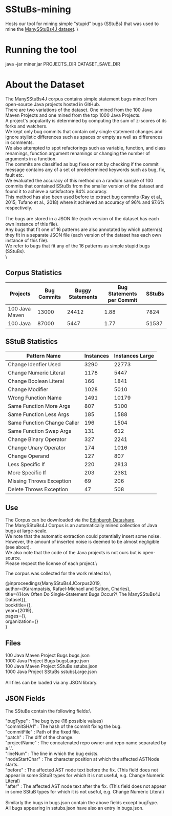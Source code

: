 # SStuBs-mining
Hosts our tool for mining simple "stupid" bugs (SStuBs) that was used to mine the [ManySStuBs4J dataset](https://doi.org/10.7488/ds/2528).
\
# Running the tool
java -jar miner.jar PROJECTS_DIR DATASET_SAVE_DIR

# About the Dataset
The ManySStuBs4J corpus contains simple statement bugs mined from open-source Java projects hosted in GitHub.\
There are two variations of the dataset. One mined from the 100 Java Maven Projects and one mined from the top 1000 Java Projects.\
A project's popularity is determined by computing the sum of z-scores of its forks and watchers.\
We kept only bug commits that contain only single statement changes and ignore stylistic differences such as spaces or empty as well as differences in comments.\
We also attempted to spot refactorings such as variable, function, and class renamings, function argument renamings or changing the number of arguments in a function.\
The commits are classified as bug fixes or not by checking if the commit message contains any of a set of predetermined keywords such as bug, fix, fault etc.\
We evaluated the accuracy of this method on a random sample of 100 commits that contained SStuBs from the smaller version of the dataset and found it to achieve a satisfactory 94% accuracy.\
This method has also been used before to extract bug commits (Ray et al., 2015; Tufano et al., 2018) where it achieved an accuracy of 96% and 97.6% respectively.\
\
The bugs are stored in a JSON file (each version of the dataset has each own instance of this file).\
Any bugs that fit one of 16 patterns are also annotated by which pattern(s) they fit in a separate JSON file (each version of the dataset has each own instance of this file).\
We refer to bugs that fit any of the 16 patterns as simple stupid bugs (SStuBs).\
\

## Corpus Statistics
Projects | Bug Commits | Buggy Statements | Bug Statements per Commit | SStuBs
---------|-------------|------------------|---------------------------|-------------------------------------------
100 Java Maven  |	  13000		   | 24412	|	          1.88    |  		7824
100 Java	|  	  87000   	   | 5447	|	          1.77     |  		51537


## SStuB Statistics
Pattern Name	|	Instances|	Instances Large     
----------------|----------------|-----------------------
| Change Idenfier Used  	|   3290	|      22773      	
| Change Numeric Literal	|   1178   	|      5447       	
| Change Boolean Literal	|   166	  	|      1841       	
| Change Modifier       	|   1028   	|      5010       	
| Wrong Function Name   	|   1491   	|      10179      	
| Same Function More Args	|   807   	|      5100       	
| Same Function Less Args	|   185   	|      1588       	
| Same Function Change Caller	|   196   	|      1504       	
| Same Function Swap Args	|   131   	|      612       	
| Change Binary Operator	|   327   	|      2241       	
| Change Unary Operator		|   174   	|      1016       	
| Change Operand        	|   127   	|      807       	
| Less Specific If      	|   220   	|      2813       	
| More Specific If      	|   203   	|      2381       	
| Missing Throws Exception	|   69   	|      206       	
| Delete Throws Exception	|   47   	|      508       	


## Use
The Corpus can be downloaded via the [Edinburgh Datashare](https://doi.org/10.7488/ds/2528).\
The ManySStuBs4J Corpus is an automatically mined collection of Java bugs at large-scale.\
We note that the automatic extraction could potentially insert some noise. \
However, the amount of inserted noise is deemed to be almost negligible (see about).\
We also note that the code of the Java projects is not ours but is open-source. \
Please respect the license of each project.\

The corpus was collected for the work related to:\

@inproceedings{ManySStuBs4JCorpus2019,\
	author={Karampatsis, Rafael-Michael and Sutton, Charles},\
	title={{How Often Do Single-Statement Bugs Occur?\\ The ManySStuBs4J Dataset}},\
	booktitle={},\
	year={2019},\
	pages={},\
	organization={}\
}

## Files
100 Java Maven Project Bugs				bugs.json\
1000 Java Project Bugs					bugsLarge.json\
100 Java Maven Project SStuBs				sstubs.json\
1000 Java Project SStuBs				sstubsLarge.json\
\
All files can be loaded via any JSON library.


## JSON Fields
The SStuBs contain the following fields:\

"bugType"	:	The bug type (16 possible values)\
"commitSHA1"	:	The hash of the commit fixing the bug.\
"commitFile"	:	Path of the fixed file.\
"patch"  	:	The diff of the change.\
"projectName"	:	The concatenated repo owner and repo name separated by a '.'.\
"lineNum"	:	The line in which the bug exists.\
"nodeStartChar"	:	The character position at which the affected ASTNode starts.\
"before"	:	The affected AST node text before the fix. (This field does not appear in some SStuB types for which it is not useful, e.g. Change Numeric Literal)\
"after"		:	The affected AST node text after the fix. (This field does not appear in some SStuB types for which it is not useful, e.g. Change Numeric Literal)\
\
Similarly the bugs in bugs.json contain the above fields except bugType.\
All bugs appearing in sstubs.json have also an entry in bugs.json.

